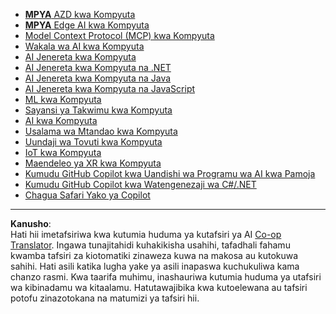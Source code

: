 <!--
CO_OP_TRANSLATOR_METADATA:
{
  "original_hash": "1ca17f25db3762aab74c3543070fcfc0",
  "translation_date": "2025-10-22T12:39:14+00:00",
  "source_file": "src/co_op_translator/templates/other_courses.md",
  "language_code": "sw"
}
-->
- [**MPYA** AZD kwa Kompyuta](https://github.com/microsoft/AZD-for-beginners?WT.mc_id=academic-105485-koreyst)
- [**MPYA** Edge AI kwa Kompyuta](https://github.com/microsoft/edgeai-for-beginners?WT.mc_id=academic-105485-koreyst)
- [Model Context Protocol (MCP) kwa Kompyuta](https://github.com/microsoft/mcp-for-beginners?WT.mc_id=academic-105485-koreyst)
- [Wakala wa AI kwa Kompyuta](https://github.com/microsoft/ai-agents-for-beginners?WT.mc_id=academic-105485-koreyst)
- [AI Jenereta kwa Kompyuta](https://github.com/microsoft/generative-ai-for-beginners?WT.mc_id=academic-105485-koreyst)
- [AI Jenereta kwa Kompyuta na .NET](https://github.com/microsoft/Generative-AI-for-beginners-dotnet?WT.mc_id=academic-105485-koreyst)
- [AI Jenereta kwa Kompyuta na Java](https://github.com/microsoft/generative-ai-for-beginners-java?WT.mc_id=academic-105485-koreyst)
- [AI Jenereta kwa Kompyuta na JavaScript](https://github.com/microsoft/generative-ai-with-javascript?WT.mc_id=academic-105485-koreyst)
- [ML kwa Kompyuta](https://akams/ml-beginners?WT.mc_id=academic-105485-koreyst)
- [Sayansi ya Takwimu kwa Kompyuta](https://aka.ms/datascience-beginners?WT.mc_id=academic-105485-koreyst)
- [AI kwa Kompyuta](https://aka.ms/ai-beginners?WT.mc_id=academic-105485-koreyst)
- [Usalama wa Mtandao kwa Kompyuta](https://github.com/microsoft/Security-101?WT.mc_id=academic-96948-sayoung)
- [Uundaji wa Tovuti kwa Kompyuta](https://aka.ms/webdev-beginners?WT.mc_id=academic-105485-koreyst)
- [IoT kwa Kompyuta](https://aka.ms/iot-beginners?WT.mc_id=academic-105485-koreyst)
- [Maendeleo ya XR kwa Kompyuta](https://github.com/microsoft/xr-development-for-beginners?WT.mc_id=academic-105485-koreyst)
- [Kumudu GitHub Copilot kwa Uandishi wa Programu wa AI kwa Pamoja](https://aka.ms/GitHubCopilotAI?WT.mc_id=academic-105485-koreyst)
- [Kumudu GitHub Copilot kwa Watengenezaji wa C#/.NET](https://github.com/microsoft/mastering-github-copilot-for-dotnet-csharp-developers?WT.mc_id=academic-105485-koreyst)
- [Chagua Safari Yako ya Copilot](https://github.com/microsoft/CopilotAdventures?WT.mc_id=academic-105485-koreyst)

---

**Kanusho**:  
Hati hii imetafsiriwa kwa kutumia huduma ya kutafsiri ya AI [Co-op Translator](https://github.com/Azure/co-op-translator). Ingawa tunajitahidi kuhakikisha usahihi, tafadhali fahamu kwamba tafsiri za kiotomatiki zinaweza kuwa na makosa au kutokuwa sahihi. Hati asili katika lugha yake ya asili inapaswa kuchukuliwa kama chanzo rasmi. Kwa taarifa muhimu, inashauriwa kutumia huduma ya utafsiri wa kibinadamu wa kitaalamu. Hatutawajibika kwa kutoelewana au tafsiri potofu zinazotokana na matumizi ya tafsiri hii.